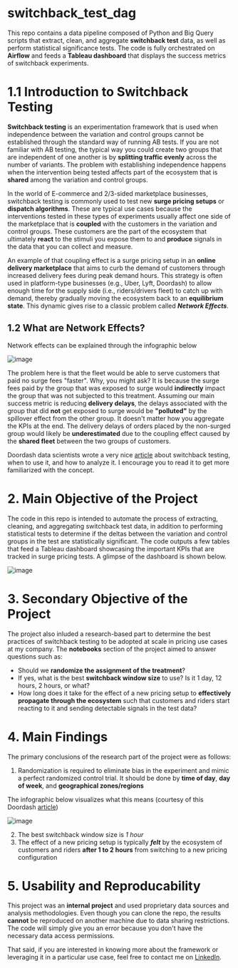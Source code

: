 # switchback_test_dag
This repo contains a data pipeline composed of Python and Big Query scripts that extract, clean, and aggregate **switchback test** data, as well as perform statistical 
significance tests. The code is fully orchestrated on **Airflow** and feeds a **Tableau dashboard** that displays the success metrics of switchback experiments.

# 1.1 Introduction to Switchback Testing
**Switchback testing** is an experimentation framework that is used when independence between the variation and control groups cannot be established through the standard way of running AB tests. If you are not familiar with AB testing, the typical way you could create two groups that are independent of one another is by **splitting traffic evenly** across the number of variants. The problem with establishing independence happens when the intervention being tested affects part of the ecosystem that is **shared** among the variation and control groups.

In the world of E-commerce and 2/3-sided marketplace businesses, switchback testing is commonly used to test new **surge pricing setups** or **dispatch algorithms**. These are typical use cases because the interventions tested in these types of experiments usually affect one side of the marketplace that is **coupled** with the customers in the variation and control groups. These customers are the part of the ecosystem that ultimately **react** to the stimuli you expose them to and **produce** signals in the data that you can collect and measure.

An example of that coupling effect is a surge pricing setup in an **online delivery marketplace** that aims to curb the demand of customers through increased delivery fees during peak demand hours. This strategy is often used in platform-type businesses (e.g., Uber, Lyft, Doordash) to allow enough time for the supply side (i.e., riders/drivers fleet) to catch up with demand, thereby gradually moving the ecosystem back to an **equilibrium state**. This dynamic gives rise to a classic problem called _**Network Effects**_.

## 1.2 What are Network Effects?
Network effects can be explained through the infographic below

![image](https://user-images.githubusercontent.com/98691360/193418293-45709e62-d0f0-4b85-b6e5-2605442e41d4.png)

The problem here is that the fleet would be able to serve customers that paid no surge fees "faster". Why, you might ask? It is because the surge fees paid by the group that was exposed to surge would **indirectly** impact the group that was not subjected to this treatment. Assuming our main success metric is reducing **delivery delays**, the delays associated with the group that did **not** get exposed to surge would be **"polluted"** by the spillover effect from the other group. It doesn't matter how you aggregate the KPIs at the end. The delivery delays of orders placed by the non-surged group would likely be **underestimated** due to the coupling effect caused by the **shared fleet** between the two groups of customers.

Doordash data scientists wrote a very nice [article](https://medium.com/@DoorDash/switchback-tests-and-randomized-experimentation-under-network-effects-at-doordash-f1d938ab7c2a) about switchback testing, when to use it, and how to analyze it. I encourage you to read it to get more familiarized with the concept.

# 2. Main Objective of the Project
The code in this repo is intended to automate the process of extracting, cleaning, and aggregating switchback test data, in addition to performing statistical tests to
determine if the deltas between the variation and control groups in the test are statistically significant. The code outputs a few tables that feed a Tableau dashboard
showcasing the important KPIs that are tracked in surge pricing tests. A glimpse of the dashboard is shown below.

![image](https://user-images.githubusercontent.com/98691360/193418690-176a72e1-2e7a-4410-a9c9-ab3346c15ae1.png)

# 3. Secondary Objective of the Project
The project also inluded a research-based part to determine the best practices of switchback testing to be adopted at scale in pricing use cases at my company. The **notebooks** section of the project aimed to answer questions such as:
- Should we **randomize the assignment of the treatment**?
- If yes, what is the best **switchback window size** to use? Is it 1 day, 12 hours, 2 hours, or what?
- How long does it take for the effect of a new pricing setup to **effectively propagate through the ecosystem** such that customers and riders start reacting to it
and sending detectable signals in the test data?

# 4. Main Findings
The primary conclusions of the research part of the project were as follows:
1. Randomization is required to eliminate bias in the experiment and mimic a perfect randomized control trial. It should be done by **time of day**, **day of week**, and **geographical zones/regions**

The infographic below visualizes what this means (courtesy of this Doordash [article](https://medium.com/@DoorDash/switchback-tests-and-randomized-experimentation-under-network-effects-at-doordash-f1d938ab7c2a))

![image](https://user-images.githubusercontent.com/98691360/193418970-a8c9fc90-17b9-41cb-8947-ecf128607d2a.png)

2. The best switchback window size is *1 hour*
3. The effect of a new pricing setup is typically **_felt_** by the ecosystem of customers and riders **after 1 to 2 hours** from switching to a new pricing configuration

# 5. Usability and Reproducability
This project was an **internal project** and used proprietary data sources and analysis methodologies. Even though you can clone the repo, the results **cannot** 
be reproduced on another machine due to data sharing restrictions. The code will simply give you an error because you don't have the necessary data access permissions. 

That said, if you are interested in knowing more about the framework or leveraging it in a particular use case, feel free to contact me on [LinkedIn](https://www.linkedin.com/in/omar-elmaria/).
